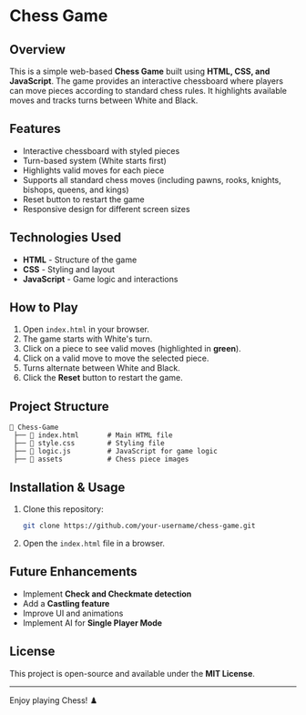 # Chess Game

## Overview
This is a simple web-based **Chess Game** built using **HTML, CSS, and JavaScript**. The game provides an interactive chessboard where players can move pieces according to standard chess rules. It highlights available moves and tracks turns between White and Black.

## Features
- Interactive chessboard with styled pieces
- Turn-based system (White starts first)
- Highlights valid moves for each piece
- Supports all standard chess moves (including pawns, rooks, knights, bishops, queens, and kings)
- Reset button to restart the game
- Responsive design for different screen sizes

## Technologies Used
- **HTML** - Structure of the game
- **CSS** - Styling and layout
- **JavaScript** - Game logic and interactions

## How to Play
1. Open `index.html` in your browser.
2. The game starts with White's turn.
3. Click on a piece to see valid moves (highlighted in **green**).
4. Click on a valid move to move the selected piece.
5. Turns alternate between White and Black.
6. Click the **Reset** button to restart the game.

## Project Structure
```
📂 Chess-Game
 ├── 📄 index.html       # Main HTML file
 ├── 📄 style.css        # Styling file
 ├── 📄 logic.js         # JavaScript for game logic
 ├── 📂 assets           # Chess piece images
```

## Installation & Usage
1. Clone this repository:
   ```bash
   git clone https://github.com/your-username/chess-game.git
   ```
2. Open the `index.html` file in a browser.

## Future Enhancements
- Implement **Check and Checkmate detection**
- Add a **Castling feature**
- Improve UI and animations
- Implement AI for **Single Player Mode**

## License
This project is open-source and available under the **MIT License**.

---

Enjoy playing Chess! ♟️


